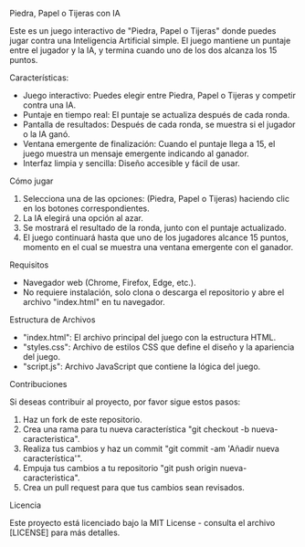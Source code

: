 Piedra, Papel o Tijeras con IA

Este es un juego interactivo de "Piedra, Papel o Tijeras" donde puedes jugar contra una Inteligencia Artificial simple. 
El juego mantiene un puntaje entre el jugador y la IA, y termina cuando uno de los dos alcanza los 15 puntos.

Características:

- Juego interactivo: Puedes elegir entre Piedra, Papel o Tijeras y competir contra una IA.
- Puntaje en tiempo real: El puntaje se actualiza después de cada ronda.
- Pantalla de resultados: Después de cada ronda, se muestra si el jugador o la IA ganó.
- Ventana emergente de finalización: Cuando el puntaje llega a 15, el juego muestra un mensaje emergente indicando al ganador.
- Interfaz limpia y sencilla: Diseño accesible y fácil de usar.

Cómo jugar

1. Selecciona una de las opciones: (Piedra, Papel o Tijeras) haciendo clic en los botones correspondientes.
2. La IA elegirá una opción al azar.
3. Se mostrará el resultado de la ronda, junto con el puntaje actualizado.
4. El juego continuará hasta que uno de los jugadores alcance 15 puntos, momento en el cual se muestra una ventana emergente con el ganador.

Requisitos

- Navegador web (Chrome, Firefox, Edge, etc.).
- No requiere instalación, solo clona o descarga el repositorio y abre el archivo "index.html" en tu navegador.

Estructura de Archivos

- "index.html": El archivo principal del juego con la estructura HTML.
- "styles.css": Archivo de estilos CSS que define el diseño y la apariencia del juego.
- "script.js": Archivo JavaScript que contiene la lógica del juego.

Contribuciones

Si deseas contribuir al proyecto, por favor sigue estos pasos:

1. Haz un fork de este repositorio.
2. Crea una rama para tu nueva característica "git checkout -b nueva-caracteristica".
3. Realiza tus cambios y haz un commit "git commit -am 'Añadir nueva característica'".
4. Empuja tus cambios a tu repositorio "git push origin nueva-caracteristica".
5. Crea un pull request para que tus cambios sean revisados.

Licencia

Este proyecto está licenciado bajo la MIT License - consulta el archivo [LICENSE] para más detalles.
